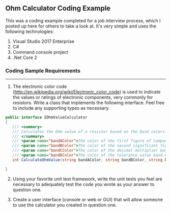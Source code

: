## Ohm Calculator Coding Example

This was a coding example completed for a job interview process, which I posted up here for others to take a look at.  It's very simple and uses the following technologies:

1. Visual Studio 2017 Enterprise
2. C#
3. Command console project
4. .Net Core 2

### Coding Sample Requirements
------------------------------ 

1. The electronic color code (http://en.wikipedia.org/wiki/Electronic_color_code) is used to indicate the values or ratings of electronic components, very commonly for resistors. Write a class that implements the following interface. Feel free to include any supporting types as necessary. 

``` C#
public interface IOhmValueCalculator 
{ 
   /// <summary> 
   /// Calculates the Ohm value of a resistor based on the band colors. 
   /// </summary> 
   /// <param name="bandAColor">The color of the first figure of component value band.</param> 
   /// <param name="bandBColor">The color of the second significant figure band.</param> 
   /// <param name="bandCColor">The color of the decimal multiplier band.</param> 
   /// <param name="bandDColor">The color of the tolerance value band.</param> 
   int CalculateOhmValue(string bandAColor, string bandBColor, string bandCColor, string bandDColor); 

} 
```

2. Using your favorite unit test framework, write the unit tests you feel are necessary to adequately test the code you wrote as your answer to question one. 

3. Create a user interface (console or web or GUI) that will allow someone to use the calculator you created in question one.


